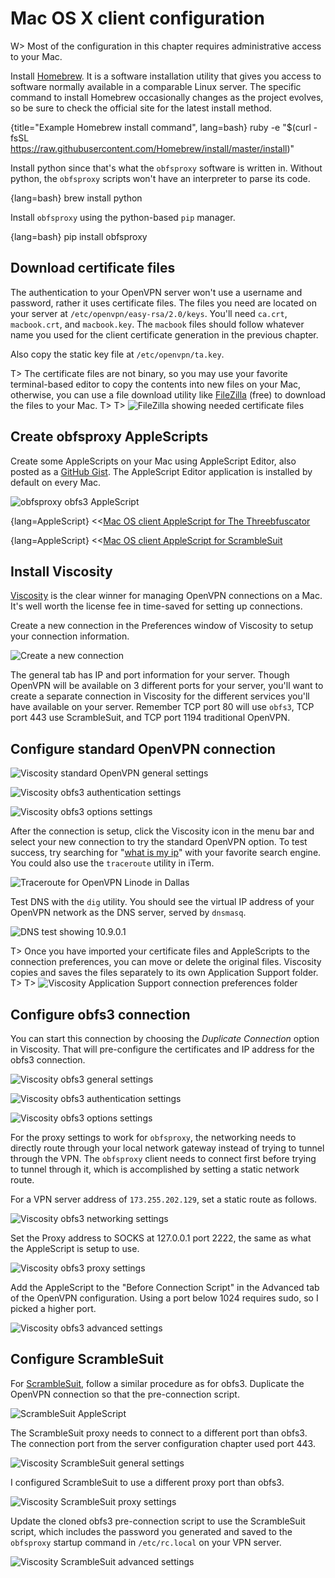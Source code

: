 # Mac OS X client configuration

W> Most of the configuration in this chapter requires administrative access to your Mac.

Install [Homebrew](http://brew.sh/). It is a software installation utility that gives you access to software normally available in a comparable Linux server. The specific command to install Homebrew occasionally changes as the project evolves, so be sure to check the official site for the latest install method.

{title="Example Homebrew install command", lang=bash}
    ruby -e "$(curl -fsSL \
    https://raw.githubusercontent.com/Homebrew/install/master/install)"

Install python since that's what the `obfsproxy` software is written in. Without python, the `obfsproxy` scripts won't have an interpreter to parse its code.

{lang=bash}
    brew install python

Install `obfsproxy` using the python-based `pip` manager.

{lang=bash}
    pip install obfsproxy

## Download certificate files

The authentication to your OpenVPN server won't use a username and password, rather it uses certificate files. The files you need are located on your server at `/etc/openvpn/easy-rsa/2.0/keys`. You'll need `ca.crt`, `macbook.crt`, and `macbook.key`. The `macbook` files should follow whatever name you used for the client certificate generation in the previous chapter.

Also copy the static key file at `/etc/openvpn/ta.key`.

T> The certificate files are not binary, so you may use your favorite terminal-based editor to copy the contents into new files on your Mac, otherwise, you can use a file download utility like [FileZilla](https://filezilla-project.org/) (free) to download the files to your Mac.
T>
T> ![FileZilla showing needed certificate files](images/filezilla.png)

## Create obfsproxy AppleScripts

Create some AppleScripts on your Mac using AppleScript Editor, also posted as a [GitHub Gist](https://gist.github.com/deekayen/17d119254c33982cb7fe). The AppleScript Editor application is installed by default on every Mac.

![obfsproxy obfs3 AppleScript](images/obfsproxy_obfs3_scpt.png)

{lang=AppleScript}
<<[Mac OS client AppleScript for The Threebfuscator](code/obfsproxy_obfs3.scpt)

{lang=AppleScript}
<<[Mac OS client AppleScript for ScrambleSuit](code/obfsproxy_scramblesuit.scpt)

## Install Viscosity

[Viscosity](http://www.sparklabs.com/viscosity/) is the clear winner for managing OpenVPN connections on a Mac. It's well worth the license fee in time-saved for setting up connections.

Create a new connection in the Preferences window of Viscosity to setup your connection information.

![Create a new connection](images/viscosity_preferences.png)

The general tab has IP and port information for your server. Though OpenVPN will be available on 3 different ports for your server, you'll want to create a separate connection in Viscosity for the different services you'll have available on your server. Remember TCP port 80 will use `obfs3`, TCP port 443 use ScrambleSuit, and TCP port 1194 traditional OpenVPN.

## Configure standard OpenVPN connection

![Viscosity standard OpenVPN general settings](images/viscosity_standard_general.png)

![Viscosity obfs3 authentication settings](images/viscosity_obfs3_authentication.png)

![Viscosity obfs3 options settings](images/viscosity_obfs3_options.png)

After the connection is setup, click the Viscosity icon in the menu bar and select your new connection to try the standard OpenVPN option. To test success, try searching for "[what is my ip](https://duckduckgo.com/?q=what+is+my+ip)" with your favorite search engine. You could also use the `traceroute` utility in iTerm.

![Traceroute for OpenVPN Linode in Dallas](images/dallas_traceroute.png)

Test DNS with the `dig` utility. You should see the virtual IP address of your OpenVPN network as the DNS server, served by `dnsmasq`.

![DNS test showing 10.9.0.1](images/openvpn_dig.png)

T> Once you have imported your certificate files and AppleScripts to the connection preferences, you can move or delete the original files. Viscosity copies and saves the files separately to its own Application Support folder.
T>
T> ![Viscosity Application Support connection preferences folder](images/viscosity_application_support.png)

## Configure obfs3 connection

You can start this connection by choosing the *Duplicate Connection* option in Viscosity. That will pre-configure the certificates and IP address for the obfs3 connection.

![Viscosity obfs3 general settings](images/viscosity_obfs3_general.png)

![Viscosity obfs3 authentication settings](images/viscosity_obfs3_authentication.png)

![Viscosity obfs3 options settings](images/viscosity_obfs3_options.png)

For the proxy settings to work for `obfsproxy`, the networking needs to directly route through your local network gateway instead of trying to tunnel through the VPN. The `obfsproxy` client needs to connect first before trying to tunnel through it, which is accomplished by setting a static network route.

For a VPN server address of `173.255.202.129`, set a static route as follows.

![Viscosity obfs3 networking settings](images/viscosity_obfs3_networking.png)

Set the Proxy address to SOCKS at 127.0.0.1 port 2222, the same as what the AppleScript is setup to use.

![Viscosity obfs3 proxy settings](images/viscosity_obfs3_proxy.png)

Add the AppleScript to the "Before Connection Script" in the Advanced tab of the OpenVPN configuration. Using a port below 1024 requires sudo, so I picked a higher port.

![Viscosity obfs3 advanced settings](images/viscosity_obfs3_advanced.png)

## Configure ScrambleSuit

For [ScrambleSuit](https://kryptera.se/wp-content/uploads/2014/02/ScrambleSuit-A-Polymorphic-Network-Protocol-to-Circumvent-Censorship.pdf), follow a similar procedure as for obfs3. Duplicate the OpenVPN connection so that the pre-connection script.

![ScrambleSuit AppleScript](images/obfsproxy_scramblesuit_scpt.png)

The ScrambleSuit proxy needs to connect to a different port than obfs3. The connection port from the server configuration chapter used port 443.

![Viscosity ScrambleSuit general settings](images/viscosity_scramblesuit_general.png)

I configured ScrambleSuit to use a different proxy port than obfs3.

![Viscosity ScrambleSuit proxy settings](images/viscosity_scramblesuit_proxy.png)

Update the cloned obfs3 pre-connection script to use the ScrambleSuit script, which includes the password you generated and saved to the `obfsproxy` startup command in `/etc/rc.local` on your VPN server.

![Viscosity ScrambleSuit advanced settings](images/viscosity_scramblesuit_advanced.png)

